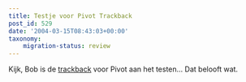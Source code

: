 ```yaml
---
title: Testje voor Pivot Trackback
post_id: 529
date: '2004-03-15T08:43:03+00:00'
taxonomy:
    migration-status: review
---
```

Kijk, Bob is de [trackback](http://www.mijnkopthee.nl/piv/includes/tb/tb.php?tb_id=2023) voor Pivot aan het testen… Dat belooft wat.